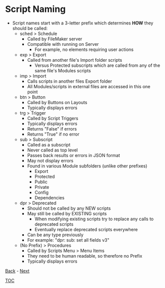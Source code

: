 # Script Naming

- Script names start with a 3-letter prefix which determines **HOW** they should be called:
  - sched > Schedule
    - Called by FileMaker server
    - Compatible with running on Server 
      - For example, no elements requiring user actions
  - exp > Export
    - Called from another file's Import folder scripts
      - Versus Protected subscripts which are called from any of the same file's Modules scripts
  - imp > Import
    - Calls scripts in another files Export folder
    - All Modules/scripts in external files are accessed in this one point
  - btn > Button
    - Called by Buttons on Layouts
    - Typically displays errors
  - trg > Trigger
    - Called by Script Triggers
    - Typically displays errors
    - Returns "False" if errors
    - Returns "True" if no error
  - sub > Subscript
    - Called as a subscript
    - Never called as top level 
    - Passes back results or errors in JSON format
    - May not display errors
    - Found in various Module subfolders (unlike other prefixes)
      - Export
      - Protected
      - Public
      - Private
      - Config
      - Dependencies
  - dpr > Deprecated
    - Should not be called by any NEW scripts
    - May still be called by EXISTING scripts
      - When modifying existing scripts try to replace any calls to deprecated scripts
      - Eventually replace deprecated scripts everywhere
    - Can be any type previously
    - For example: "dpr: sub: set all fields v3"
  - (No Prefix) > Procedures
    - Called by Scripts Menu > Menu Items
    - They need to be human readable, so therefore no Prefix
    - Typically displays errors

[Back](Script_Folders_Module.md) - [Next](Custom_Functions.md)

[TOC](TOC.md)
